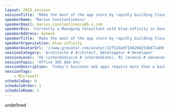 ```yaml
---
layout: 2015_session
sessionTitle: 'Make the most of the app store by rapidly building Cloud Business apps for Office 365'
speakerName: 'Marius Constantinescu'
speakerEmail: marius.constantinescu@b-i.com
speakerBio: 'Currently a Managing Consultant with blue-infinity in Geneva, Switzerland, Marius has more than 13 years of experience in web solutions architecture, enterprise content management (ECM), enterprise search, customer relationships management (CRM), customizations and integrations. Marius has worked extensively with Microsoft SharePoint and Office 365, Dynamics CRM/xRM platforms, as well as designing end-to-end solutions using .NET technologies to address a variety of corporate needs. As a SharePoint consultant he focuses particularly on enterprise search, content management and collaboration, process automation applications, business intelligence applications, frequently involved in information architecture and governance planning or ERP/CRM integration solutions. His main areas of expertise include SharePoint, Office 365, ASP.NET solutions architecture. He is a Microsoft Certified Trainer (MCT) for more than 5 years, holding a number of professional certifications for the business applications listed above.'
speakerAddress: Geneve
speakerTitle: 'Make the most of the app store by rapidly building Cloud Business apps for Office 365'
speakerOrganization: blue-infinity
speakerAvatarUrl: '//www.gravatar.com/avatar/22f52da8f1b6268254b871ab8f3e5348?size=200&default=mm'
sessionCategory: 'Architecte # Architect, Développeur # Developer'
sessionLevel: 'Ha (intermédiaire # intermediate), Ri (avancé # advanced)'
sessionTopic: 'Office 365 Add-Ins'
sessionDescription: 'Today’s business web apps require more than a backend database, rich business model and services. Successful applications require cloud-ready, multi-tenant capabilities or device agnostic, fluent web interfaces. Join me in this session to learn how Visual Studio LightSwitch CBA provides business agility by reducing development cycles, bridge data stores by integrating line-of-business data (SharePoint, Office 365, REST services, and more) and create modern single-page apps (SPA), future-proof, mobile ready, cloud-hosted web interface. While at it, you’ll learn how to benefit from you apps catalogue and deploy provider-hosted app in Office 365 and Azure.'
sessionTags:
    - Microsoft
scheduleDay: 0
scheduleOrder: 1
scheduleRoom: 3
---
```


undefined
